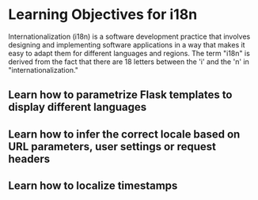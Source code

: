 # Learning Objectives for i18n
Internationalization (i18n) is a software development practice that involves designing and implementing software applications in a way that makes it easy to adapt them for different languages and regions. The term "i18n" is derived from the fact that there are 18 letters between the 'i' and the 'n' in "internationalization."

## Learn how to parametrize Flask templates to display different languages

## Learn how to infer the correct locale based on URL parameters, user settings or request headers

## Learn how to localize timestamps